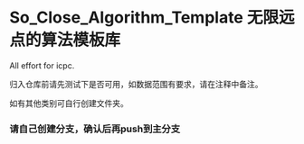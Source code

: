 # So_Close_Algorithm_Template 无限远点的算法模板库

All effort for icpc.

归入仓库前请先测试下是否可用，如数据范围有要求，请在注释中备注。

如有其他类别可自行创建文件夹。
### 请自己创建分支，确认后再push到主分支

